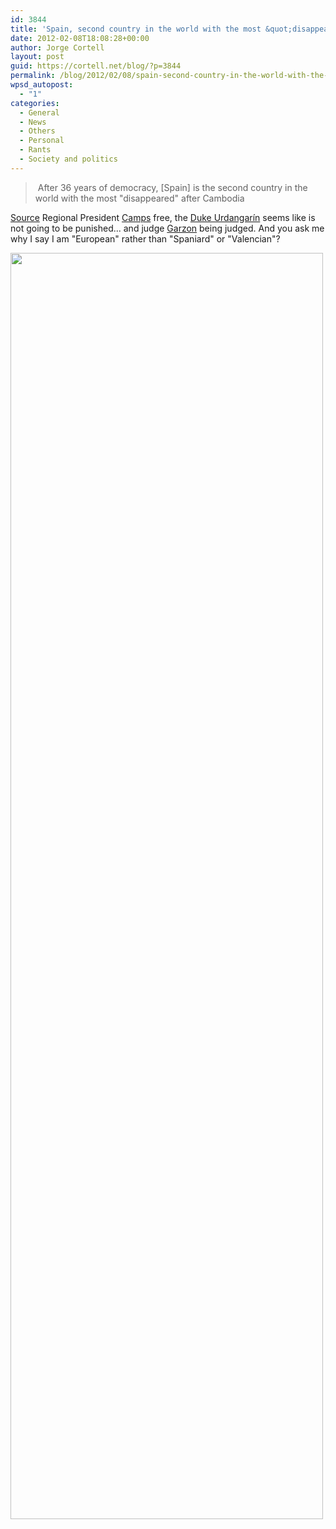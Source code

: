 ```yaml
---
id: 3844
title: 'Spain, second country in the world with the most &quot;disappeared&quot; after Cambodia'
date: 2012-02-08T18:08:28+00:00
author: Jorge Cortell
layout: post
guid: https://cortell.net/blog/?p=3844
permalink: /blog/2012/02/08/spain-second-country-in-the-world-with-the-most-disappeared-after-cambodia/
wpsd_autopost:
  - "1"
categories:
  - General
  - News
  - Others
  - Personal
  - Rants
  - Society and politics
---
```

>  After 36 years of democracy, [Spain] is the second country in the world with the most "disappeared" after Cambodia

<a title="https://blogs.publico.es/versionlibre/720/el-juicio-de-la-verguenza/" href="https://blogs.publico.es/versionlibre/720/el-juicio-de-la-verguenza/" target="_blank">Source</a> Regional President <a title="https://en.wikipedia.org/wiki/G%C3%BCrtel_case" href="https://en.wikipedia.org/wiki/G%C3%BCrtel_case" target="_blank">Camps</a> free, the <a title="https://en.wikipedia.org/wiki/I%C3%B1aki_Urdangarin,_Duke_of_Palma_de_Mallorca#Corruption_and_money_laundering_scandal" href="https://en.wikipedia.org/wiki/I%C3%B1aki_Urdangarin,_Duke_of_Palma_de_Mallorca#Corruption_and_money_laundering_scandal" target="_blank">Duke Urdangarín</a> seems like is not going to be punished... and judge <a title="https://www.bbc.co.uk/news/world-europe-16591685" href="https://www.bbc.co.uk/news/world-europe-16591685" target="_blank">Garzon</a> being judged. And you ask me why I say I am "European" rather than "Spaniard" or "Valencian"?

<img class="aligncenter" title="Diego Burdio en El Estafador" src="https://elestafador.com/wp-content/uploads/2012/03/diego-burdio-fascistas.jpg" alt="" width="500" height="2026" />